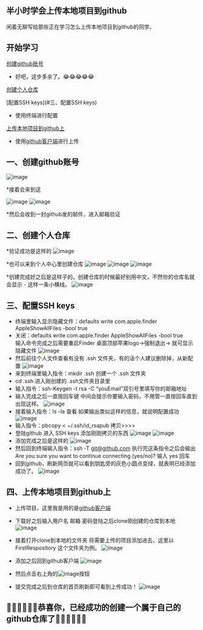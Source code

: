 ## 半小时学会上传本地项目到github
闲着无聊写给那些正在学习怎么上传本地项目到github的同学。

## 开始学习
   [创建github账号](#一、创建github账号)
   * 好吧，这步多余了。😂😂😂😂😂

   [创建个人仓库](#二、创建个人仓库)

   [配置SSH keys](#三、配置SSH keys)
   * 使用终端进行配置

   [上传本地项目到github上](#四、上传本地项目到github上)
   * 使用[github客户端](https://desktop.github.com)进行上传

## <a id="一、创建github账号"></a>一、创建github账号 
![image](https://github.com/bringbird/myFirstRespository/raw/master/1.png)

*接着会来到这

![image](https://github.com/bringbird/myFirstRespository/raw/master/2.png)
![image](https://github.com/bringbird/myFirstRespository/raw/master/3.png)

*然后会收到一封github发的邮件，进入邮箱验证

## <a id="二、创建个人仓库"></a>二、创建个人仓库
*验证成功是这样的
![image](https://github.com/bringbird/myFirstRespository/raw/master/4.png)

*也可以来到个人中心里创建仓库
![image](https://github.com/bringbird/myFirstRespository/raw/master/5.png)
![image](https://github.com/bringbird/myFirstRespository/raw/master/6.png)
![image](https://github.com/bringbird/myFirstRespository/raw/master/7.png)

*创建完成好之后是这样子的。创建仓库的时候最好别用中文，不然你的仓库名就会显示 -  这样一条小横线。
![image](https://github.com/bringbird/myFirstRespository/raw/master/8.png)

## <a id="三、配置SSH keys"></a>三、配置SSH keys
*  终端里输入显示隐藏文件：defaults write com.apple.finder AppleShowAllFiles -bool true  
*  关闭：defaults write com.apple.finder AppleShowAllFiles -bool true  
   输入命令完成之后需要重启Finder 桌面顶部苹果logo->强制退出->
   就可显示隐藏文件
![image](https://github.com/bringbird/myFirstRespository/raw/master/9.png)
*  然后前往个人文件查看有没有 .ssh 文件夹，有的话个人建议删除掉，从新配置
![image](https://github.com/bringbird/myFirstRespository/raw/master/10.png)
*  来到终端里输入指令：mkdir .ssh  创建一个 .ssh 文件夹
*  cd .ssh  进入刚创建的 .ssh文件夹目录里  
*  输入指令：ssh-Keygen -t rsa -C “youEmail”双引号里填写你的邮箱地址
*  输入完成之后一直按回车键 中间会提示你要输入密码，不用管一直按回车直到出现这样。
![image](https://github.com/bringbird/myFirstRespository/raw/master/11.png)
*  接着输入指令：ls -la 查看 如果输出类似这样的信息，就说明配置成功
![image](https://github.com/bringbird/myFirstRespository/raw/master/12.png)
*  输入指令：pbcopy < ~/.ssh/id_rsapub  拷贝>>>>
*  登陆github 进入 SSH keys 添加刚刚拷贝的东西
![image](https://github.com/bringbird/myFirstRespository/raw/master/13.png)
![image](https://github.com/bringbird/myFirstRespository/raw/master/14.png)
*  添加完成之后是这样的
![image](https://github.com/bringbird/myFirstRespository/raw/master/15.png)
*  然后回到终端输入指令：ssh -T git@github.com  执行完这条指令之后会输出  Are you sure you want to continue connecting (yes/no)?  输入 yes 回车
*  回到github，刷新网页就可以看到钥匙旁的灰色小圆点变绿，就表明已经添加成功了。
![image](https://github.com/bringbird/myFirstRespository/raw/master/16.png)

## <a id="四、上传本地项目到github上"></a>四、上传本地项目到github上

*  上传项目，这里我是用的是[github客户端](https://desktop.github.com)
*  下载好之后输入用户名 邮箱 密码登陆之后clone刚创建的仓库到本地
![image](https://github.com/bringbird/myFirstRespository/raw/master/17.png)

*  接着打开clone到本地的文件夹 将需要上传的项目添加进去，这里以 FirstRespository 这个文件夹为例。
![image](https://github.com/bringbird/myFirstRespository/raw/master/18.png)

*  添加之后回到github客户端
![image](https://github.com/bringbird/myFirstRespository/raw/master/19.png)

*  然后点击右上角的![image](https://github.com/bringbird/myFirstRespository/raw/master/20.png)按钮
*  提交完成之后到仓库的首页刷新即可看到上传成功！
![image](https://github.com/bringbird/myFirstRespository/raw/master/21.png)

## 🙌👏🙌👏🙌👏恭喜你，已经成功的创建一个属于自己的github仓库了🙌👏🙌👏🙌👏
